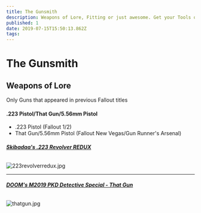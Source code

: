 ```yaml
---
title: The Gunsmith
description: Weapons of Lore, Fitting or just awesome. Get your Tools of the Trade here.
published: 1
date: 2019-07-15T15:50:13.862Z
tags: 
---
```


# The Gunsmith

## Weapons of Lore

Only Guns that appeared in previous Fallout titles

#### .223 Pistol/That Gun/5.56mm Pistol
- .223 Pistol  (Fallout 1/2) 
- That Gun/5.56mm Pistol (Fallout New Vegas/Gun Runner's Arsenal)


###### [**Skibadaa's .223 Revolver REDUX**](https://www.nexusmods.com/fallout4/mods/19803)

![223revolverredux.jpg](/223revolverredux.jpg)

---

###### [**DOOM's M2019 PKD Detective Special - That Gun**](https://www.nexusmods.com/fallout4/mods/10669)

![thatgun.jpg](/thatgun.jpg)

